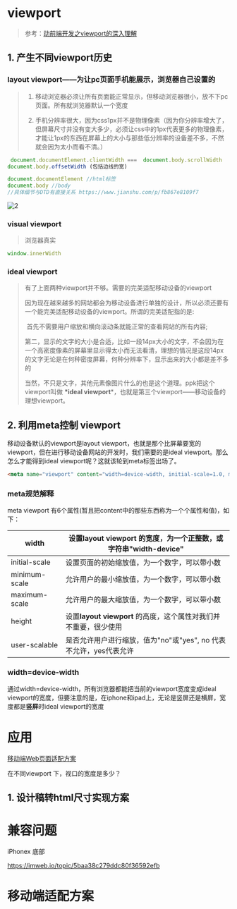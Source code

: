 # viewport 

> 参考：[动前端开发之viewport的深入理解](https://www.cnblogs.com/2050/p/3877280.html)

## 1. 产生不同viewport历史

###  layout viewport——为让pc页面手机能展示，浏览器自己设置的

> 1. 移动浏览器必须让所有页面能正常显示，但移动浏览器很小，放不下pc页面。所有就浏览器默认一个宽度
>
> 2. 手机分辨率很大，因为css1px并不是物理像素（因为你分辨率增大了，但屏幕尺寸并没有变大多少，必须让css中的1px代表更多的物理像素，才能让1px的东西在屏幕上的大小与那些低分辨率的设备差不多，不然就会因为太小而看不清。）



```javascript
 document.documentElement.clientWidth ===  document.body.scrollWidth
document.body.offsetWidth (包括边线的宽)
```

```javascript
document.documentElement //html标签
document.body //body
//具体细节与DTD有直接关系 https://www.jianshu.com/p/fb867e8109f7
```

![2](/Users/didi/git/blog/css/assets/300958521655944.png)



###  visual viewport

> 浏览器真实

```javascript
window.innerWidth 
```



### ideal viewport

> 有了上面两种viewport并不够。需要的完美适配移动设备的viewport
>
> 因为现在越来越多的网站都会为移动设备进行单独的设计，所以必须还要有一个能完美适配移动设备的viewport。所谓的完美适配指的是:
>
> ​	首先不需要用户缩放和横向滚动条就能正常的查看网站的所有内容;
>
> ​	第二，显示的文字的大小是合适，比如一段14px大小的文字，不会因为在一个高密度像素的屏幕里显示得太小而无法看清，理想的情况是这段14px的文字无论是在何种密度屏幕，何种分辨率下，显示出来的大小都是差不多的
>
> ​	当然，不只是文字，其他元素像图片什么的也是这个道理。ppk把这个viewport叫做 **\*ideal viewport***，也就是第三个viewport——移动设备的理想viewport。



## 2.  利用meta控制 viewport

  移动设备默认的viewport是layout viewport，也就是那个比屏幕要宽的viewport，但在进行移动设备网站的开发时，我们需要的是ideal viewport。那么怎么才能得到ideal viewport呢？这就该轮到meta标签出场了。

```html
<meta name="viewport" content="width=device-width, initial-scale=1.0, maximum-scale=1.0, user-scalable=0">
```



### meta规范解释

meta viewport 有6个属性(暂且把content中的那些东西称为一个个属性和值)，如下：

| width         | 设置**layout viewport**  的宽度，为一个正整数，或字符串"width-device" |
| ------------- | ------------------------------------------------------------ |
| initial-scale | 设置页面的初始缩放值，为一个数字，可以带小数                 |
| minimum-scale | 允许用户的最小缩放值，为一个数字，可以带小数                 |
| maximum-scale | 允许用户的最大缩放值，为一个数字，可以带小数                 |
| height        | 设置**layout viewport**  的高度，这个属性对我们并不重要，很少使用 |
| user-scalable | 是否允许用户进行缩放，值为"no"或"yes", no 代表不允许，yes代表允许 |



### width=device-width

通过width=device-width，所有浏览器都能把当前的viewport宽度变成ideal viewport的宽度，但要注意的是，在iphone和ipad上，无论是竖屏还是横屏，宽度都是**竖屏**时ideal viewport的宽度







# 应用

[移动端Web页面适配方案](https://github.com/BoleLee/mobile-web-pagefit)

在不同viewport 下，视口的宽度是多少？



## 1. 设计稿转html尺寸实现方案







# 兼容问题

iPhonex  底部

https://imweb.io/topic/5baa38c279ddc80f36592efb







# 移动端适配方案

